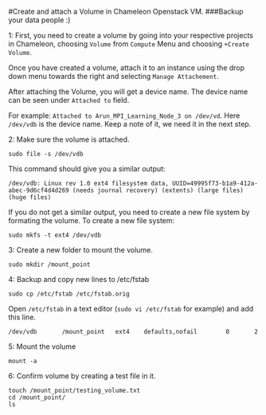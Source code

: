 #Create and attach a Volume in Chameleon Openstack VM. 
###Backup your data people :)

1: First, you need to create a volume by going into your respective projects in Chameleon, choosing `Volume` from `Compute` Menu and choosing `+Create Volume`.

Once you have created a volume, attach it to an instance using the drop down menu towards the right and selecting `Manage Attachement`. 

After attaching the Volume, you will get a device name. The device name can be seen under `Attached to` field. 

For example: `Attached to Arun_MPI_Learning_Node_3 on /dev/vd`. Here `/dev/vdb` is the device name. Keep a note of it, we need it in the next step.

2: Make sure the volume is attached.
```
sudo file -s /dev/vdb
```
This command should give you a similar output:
```
/dev/vdb: Linux rev 1.0 ext4 filesystem data, UUID=49995f73-b1a9-412a-abec-9d6cf4d4d269 (needs journal recovery) (extents) (large files) (huge files)
```
If you do not get a similar output, you need to create a new file system by formating the volume. To create a new file system:
```
sudo mkfs -t ext4 /dev/vdb
```
3: Create a new folder to mount the volume.
```
sudo mkdir /mount_point
```
4: Backup and copy new lines to /etc/fstab
```
sudo cp /etc/fstab /etc/fstab.orig
```
Open `/etc/fstab` in a text editor (`sudo vi /etc/fstab` for example) and add this line.
```
/dev/vdb       /mount_point   ext4    defaults,nofail        0       2
```
5: Mount the volume
```
mount -a
```
6: Confirm volume by creating a test file in it.
```
touch /mount_point/testing_volume.txt
cd /mount_point/
ls
```
